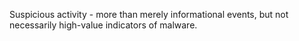 Suspicious activity - more than merely informational events, but not necessarily
high-value indicators of malware.
